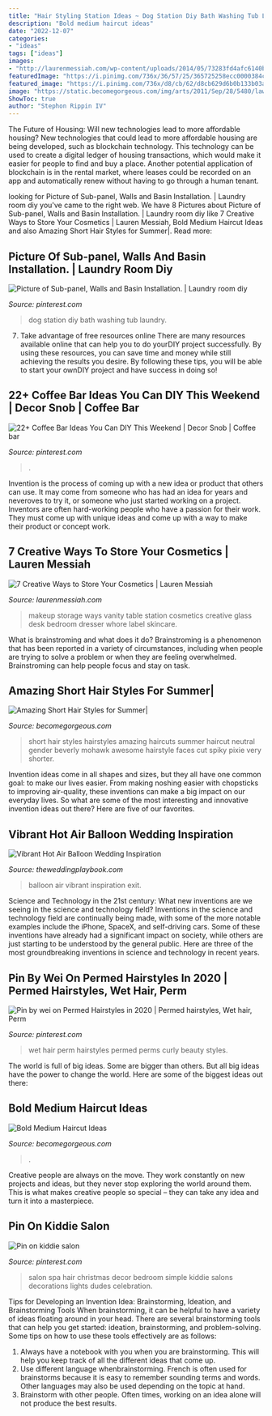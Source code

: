 ```yaml
---
title: "Hair Styling Station Ideas ~ Dog Station Diy Bath Washing Tub Laundry"
description: "Bold medium haircut ideas"
date: "2022-12-07"
categories:
- "ideas"
tags: ["ideas"]
images:
- "http://laurenmessiah.com/wp-content/uploads/2014/05/73283fd4afc6140b31df282d5e1da7fa.jpg"
featuredImage: "https://i.pinimg.com/736x/36/57/25/365725258ecc0000384cad58ce6477c7.jpg"
featured_image: "https://i.pinimg.com/736x/d8/cb/62/d8cb629d6b0b133b03aca35c1594c441--kids-salon-kids-spa.jpg"
image: "https://static.becomegorgeous.com/img/arts/2011/Sep/28/5480/lawrence_anthony_hair.jpg"
ShowToc: true
author: "Stephon Rippin IV"
---
```



The Future of Housing: Will new technologies lead to more affordable housing?
New technologies that could lead to more affordable housing are being developed, such as blockchain technology. This technology can be used to create a digital ledger of housing transactions, which would make it easier for people to find and buy a place. Another potential application of blockchain is in the rental market, where leases could be recorded on an app and automatically renew without having to go through a human tenant.

	

		
looking for Picture of Sub-panel, Walls and Basin Installation. | Laundry room diy you've came to the right web. We have 8 Pictures about Picture of Sub-panel, Walls and Basin Installation. | Laundry room diy like 7 Creative Ways to Store Your Cosmetics | Lauren Messiah, Bold Medium Haircut Ideas and also Amazing Short Hair Styles for Summer|. Read more:
		
    
## Picture Of Sub-panel, Walls And Basin Installation. | Laundry Room Diy

<img loading=lazy src="https://i.pinimg.com/736x/93/fb/66/93fb6615e1e75ec0e997d02376dc0564.jpg" onerror="this.onerror=null;this.src='https://tse1.mm.bing.net/th?id=OIP.8kdHPqVYvMni6OcQ4qKULQHaNK&amp;pid=15.1';" alt="Picture of Sub-panel, Walls and Basin Installation. | Laundry room diy">

_Source: pinterest.com_

>dog station diy bath washing tub laundry. 

	

7) Take advantage of free resources online
There are many resources available online that can help you to do yourDIY project successfully. By using these resources, you can save time and money while still achieving the results you desire. By following these tips, you will be able to start your ownDIY project and have success in doing so!

    
## 22+ Coffee Bar Ideas You Can DIY This Weekend | Decor Snob | Coffee Bar

<img loading=lazy src="https://i.pinimg.com/736x/36/57/25/365725258ecc0000384cad58ce6477c7.jpg" onerror="this.onerror=null;this.src='https://tse3.mm.bing.net/th?id=OIP.4LV02BdWrBJLzpFjKKFAVQHaJ-&amp;pid=15.1';" alt="22+ Coffee Bar Ideas You Can DIY This Weekend | Decor Snob | Coffee bar">

_Source: pinterest.com_

>. 

	

Invention is the process of coming up with a new idea or product that others can use. It may come from someone who has had an idea for years and neveroves to try it, or someone who just started working on a project. Inventors are often hard-working people who have a passion for their work. They must come up with unique ideas and come up with a way to make their product or concept work.

    
## 7 Creative Ways To Store Your Cosmetics | Lauren Messiah

<img loading=lazy src="http://laurenmessiah.com/wp-content/uploads/2014/05/73283fd4afc6140b31df282d5e1da7fa.jpg" onerror="this.onerror=null;this.src='https://tse2.mm.bing.net/th?id=OIP.17frVTPn2SXt1WpxHsvtVwHaJ3&amp;pid=15.1';" alt="7 Creative Ways to Store Your Cosmetics | Lauren Messiah">

_Source: laurenmessiah.com_

>makeup storage ways vanity table station cosmetics creative glass desk bedroom dresser whore label skincare. 

	

What is brainstroming and what does it do?
Brainstroming is a phenomenon that has been reported in a variety of circumstances, including when people are trying to solve a problem or when they are feeling overwhelmed. Brainstroming can help people focus and stay on task.

    
## Amazing Short Hair Styles For Summer|

<img loading=lazy src="http://static.becomegorgeous.com/img/arts/2012/May/15/7782/beverly_c_short_haircut.jpg" onerror="this.onerror=null;this.src='https://tse2.mm.bing.net/th?id=OIP.99ZxMBZGlvKRiz1qA50ACwHaJ4&amp;pid=15.1';" alt="Amazing Short Hair Styles for Summer|">

_Source: becomegorgeous.com_

>short hair styles hairstyles amazing haircuts summer haircut neutral gender beverly mohawk awesome hairstyle faces cut spiky pixie very shorter. 

	

Invention ideas come in all shapes and sizes, but they all have one common goal: to make our lives easier. From making noshing easier with chopsticks to improving air-quality, these inventions can make a big impact on our everyday lives. So what are some of the most interesting and innovative invention ideas out there? Here are five of our favorites.

    
## Vibrant Hot Air Balloon Wedding Inspiration

<img loading=lazy src="https://theweddingplaybook.com/wp-content/uploads/Vibrant-Hot-Air-Balloon-Wedding-Inspiration-35.jpg" onerror="this.onerror=null;this.src='https://tse1.mm.bing.net/th?id=OIP.pkwrmfyplG5qLxIyj69EAgHaLH&amp;pid=15.1';" alt="Vibrant Hot Air Balloon Wedding Inspiration">

_Source: theweddingplaybook.com_

>balloon air vibrant inspiration exit. 

	

Science and Technology in the 21st century: What new inventions are we seeing in the science and technology field?
Inventions in the science and technology field are continually being made, with some of the more notable examples include the iPhone, SpaceX, and self-driving cars. Some of these inventions have already had a significant impact on society, while others are just starting to be understood by the general public. Here are three of the most groundbreaking inventions in science and technology in recent years.

    
## Pin By Wei On Permed Hairstyles In 2020 | Permed Hairstyles, Wet Hair, Perm

<img loading=lazy src="https://i.pinimg.com/736x/af/c6/61/afc661dcbfe06c0193172e1cd6619290.jpg" onerror="this.onerror=null;this.src='https://tse4.mm.bing.net/th?id=OIP.ShvIRZPS4_IwYKg8YTG06wHaKF&amp;pid=15.1';" alt="Pin by wei on Permed Hairstyles in 2020 | Permed hairstyles, Wet hair, Perm">

_Source: pinterest.com_

>wet hair perm hairstyles permed perms curly beauty styles. 

	

The world is full of big ideas. Some are bigger than others. But all big ideas have the power to change the world. Here are some of the biggest ideas out there:

    
## Bold Medium Haircut Ideas

<img loading=lazy src="https://static.becomegorgeous.com/img/arts/2011/Sep/28/5480/lawrence_anthony_hair.jpg" onerror="this.onerror=null;this.src='https://tse1.mm.bing.net/th?id=OIP.TUOaSjciyfHThNe9AdRkdAHaJ4&amp;pid=15.1';" alt="Bold Medium Haircut Ideas">

_Source: becomegorgeous.com_

>. 

	

Creative people are always on the move. They work constantly on new projects and ideas, but they never stop exploring the world around them. This is what makes creative people so special – they can take any idea and turn it into a masterpiece.

    
## Pin On Kiddie Salon

<img loading=lazy src="https://i.pinimg.com/736x/d8/cb/62/d8cb629d6b0b133b03aca35c1594c441--kids-salon-kids-spa.jpg" onerror="this.onerror=null;this.src='https://tse3.mm.bing.net/th?id=OIP.e46rdcxDU2ywoqZo3eFjjQHaJ4&amp;pid=15.1';" alt="Pin on kiddie salon">

_Source: pinterest.com_

>salon spa hair christmas decor bedroom simple kiddie salons decorations lights dudes celebration. 

	

Tips for Developing an Invention Idea: Brainstorming, Ideation, and Brainstorming Tools
When brainstorming, it can be helpful to have a variety of ideas floating around in your head. There are several brainstorming tools that can help you get started: ideation, brainstorming, and problem-solving. Some tips on how to use these tools effectively are as follows: 
1. Always have a notebook with you when you are brainstorming. This will help you keep track of all the different ideas that come up. 
2. Use different language whenbrainstorming. French is often used for brainstorms because it is easy to remember sounding terms and words. Other languages may also be used depending on the topic at hand. 
3. Brainstorm with other people. Often times, working on an idea alone will not produce the best results.

